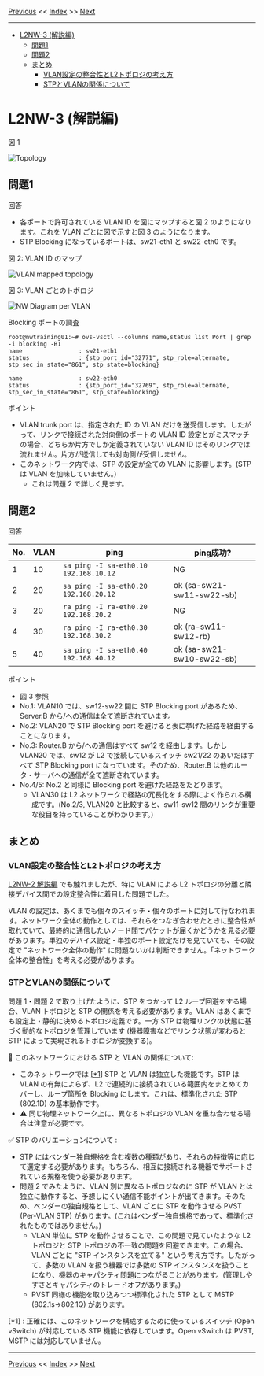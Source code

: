 <!-- HEADER -->
[Previous](../l2nw3/question.md) << [Index](../index.md) >> [Next](../l4nw3/question.md)

---
<!-- /HEADER -->

<!-- TOC -->

- [L2NW-3 (解説編)](#l2nw-3-解説編)
  - [問題1](#問題1)
  - [問題2](#問題2)
  - [まとめ](#まとめ)
    - [VLAN設定の整合性とL2トポロジの考え方](#vlan設定の整合性とl2トポロジの考え方)
    - [STPとVLANの関係について](#stpとvlanの関係について)

<!-- /TOC -->

# L2NW-3 (解説編)

図 1

![Topology](topology_a.drawio.svg)

## 問題1

回答
* 各ポートで許可されている VLAN ID を図にマップすると図 2 のようになります。これを VLAN ごとに図で示すと図 3 のようになります。
* STP Blocking になっているポートは、sw21-eth1 と sw22-eth0 です。

図 2: VLAN ID のマップ

![VLAN mapped topology](ans1.drawio.svg)

図 3: VLAN ごとのトポロジ

![NW Diagram per VLAN](ans2.drawio.svg)

Blocking ポートの調査

```text
root@nwtraining01:~# ovs-vsctl --columns name,status list Port | grep -i blocking -B1
name                : sw21-eth1
status              : {stp_port_id="32771", stp_role=alternate, stp_sec_in_state="861", stp_state=blocking}
--
name                : sw22-eth0
status              : {stp_port_id="32769", stp_role=alternate, stp_sec_in_state="861", stp_state=blocking}
```

ポイント

* VLAN trunk port は、指定された ID の VLAN だけを送受信します。したがって、リンクで接続された対向側のポートの VLAN ID 設定とがミスマッチの場合、どちらか片方でしか定義されていない VLAN ID はそのリンクでは流れません。片方が送信しても対向側が受信しません。
* このネットワーク内では、STP の設定が全ての VLAN に影響します。(STP は VLAN を加味していません。)
  * これは問題 2 で詳しく見ます。

## 問題2

回答

|No.|VLAN| ping                                  |ping成功?|
|---|----|---------------------------------------|---------|
| 1 | 10 | `sa ping -I sa-eth0.10 192.168.10.12` | NG |
| 2 | 20 | `sa ping -I sa-eth0.20 192.168.20.12` | ok (sa-sw21-sw11-sw22-sb) |
| 3 | 20 | `ra ping -I ra-eth0.20 192.168.20.2`  | NG |
| 4 | 30 | `ra ping -I ra-eth0.30 192.168.30.2`  | ok (ra-sw11-sw12-rb) |
| 5 | 40 | `sa ping -I sa-eth0.40 192.168.40.12` | ok (sa-sw21-sw10-sw22-sb) |

ポイント

* 図 3 参照
* No.1: VLAN10 では、sw12-sw22 間に STP Blocking port があるため、Server.B から/への通信は全て遮断されています。
* No.2: VLAN20 で STP Blocking port を避けると表に挙げた経路を経由することになります。
* No.3: Router.B から/への通信はすべて sw12 を経由します。しかし VLAN20 では、sw12 が L2 で接続しているスイッチ sw21/22 のあいだはすべて STP Blocking port になっています。そのため、Router.B は他のルータ・サーバへの通信が全て遮断されています。
* No.4/5: No.2 と同様に Blocking port を避けた経路をたどります。
  * VLAN30 は L2 ネットワークで経路の冗長化をする際によく作られる構成です。(No.2/3, VLAN20 と比較すると、sw11-sw12 間のリンクが重要な役目を持っていることがわかります。)

## まとめ

### VLAN設定の整合性とL2トポロジの考え方

[L2NW-2 解説編](../l2nw2/answer.md) でも触れましたが、特に VLAN による L2 トポロジの分離と隣接デバイス間での設定整合性に着目した問題でした。

VLAN の設定は、あくまでも個々のスイッチ・個々のポートに対して行なわれます。ネットワーク全体の動作としては、それらをつなぎ合わせたときに整合性が取れていて、最終的に通信したいノード間でパケットが届くかどうかを見る必要があります。単独のデバイス設定・単独のポート設定だけを見ていても、その設定で "ネットワーク全体の動作" に問題ないかは判断できません。「ネットワーク全体の整合性」を考える必要があります。

### STPとVLANの関係について

問題 1・問題 2 で取り上げたように、STP をつかって L2 ループ回避をする場合、VLAN トポロジと STP の関係を考える必要があります。VLAN はあくまでも設定上・静的に決めるトポロジ定義です。一方 STP は物理リンクの状態に基づく動的なトポロジを管理しています (機器障害などでリンク状態が変わると STP によって実現されるトポロジが変換する)。

:customs: このネットワークにおける STP と VLAN の関係について:

* このネットワークでは [[*1]](#fn1) STP と VLAN は独立した機能です。STP は VLAN の有無によらず、L2 で連続的に接続されている範囲内をまとめてカバーし、ループ箇所を Blocking にします。これは、標準化された STP (802.1D) の基本動作です。
* :warning: 同じ物理ネットワーク上に、異なるトポロジの VLAN を重ね合わせる場合は注意が必要です。

:white_check_mark: STP のバリエーションについて :

* STP にはベンダー独自規格を含む複数の種類があり、それらの特徴等に応じて選定する必要があります。もちろん、相互に接続される機器でサポートされている規格を使う必要があります。
* 問題 2 でみたように、VLAN 別に異なるトポロジなのに STP が VLAN とは独立に動作すると、予想しにくい通信不能ポイントが出てきます。そのため、ベンダーの独自規格として、VLAN ごとに STP を動作させる PVST (Per-VLAN STP) があります。(これはベンダー独自規格であって、標準化されたものではありません。)
  * VLAN 単位に STP を動作させることで、この問題で見ていたような L2 トポロジと STP トポロジの不一致の問題を回避できます。この場合、VLAN ごとに "STP インスタンスを立てる" という考え方です。したがって、多数の VLAN を扱う機器では多数の STP インスタンスを扱うことになり、機器のキャパシティ問題につながることがあります。(管理しやすさとキャパシティのトレードオフがあります。)
  * PVST 同様の機能を取り込みつつ標準化された STP として MSTP (802.1s→802.1Q) があります。

<span id="fn1">[*1]</span> : 正確には、このネットワークを構成するために使っているスイッチ (Open vSwitch) が対応している STP 機能に依存しています。Open vSwitch は PVST, MSTP には対応していません。


<!-- FOOTER -->

---

[Previous](../l2nw3/question.md) << [Index](../index.md) >> [Next](../l4nw3/question.md)
<!-- /FOOTER -->
